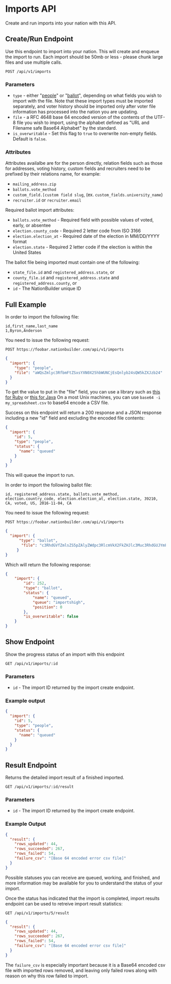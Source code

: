 # Imports API
Create and run imports into your nation with this API.

## Create/Run Endpoint
Use this endpoint to import into your nation. This will create and enqueue the import to run. Each import should be 50mb or less - please chunk large files and use multiple calls.

```
POST /api/v1/imports
```

### Parameters
- `type` - either "[people](http://nationbuilder.com/how_do_i_import_my_custom_voter_file)" or "[ballot](https://nationbuilder.com/import_vote_history)", depending on what fields you wish to import with the file. Note that these import types must be imported separately, and voter history should be imported only after voter file information has processed into the nation you are updating.
- `file` - a RFC 4648 base 64 encoded version of the contents of the UTF-8 file you wish to import, using the alphabet defined as "URL and Filename safe Base64 Alphabet" by the standard.
- `is_overwritable` - Set this flag to `true` to overwrite non-empty fields. Default is `false`.

### Attributes
Attributes availalbe are for the person directly, relation fields such as those for addresses, voting history, custom fields and recruiters need to be prefixed by their relations name, for example:
- `mailing_address.zip`
- `ballots.vote_method`
- `custom_field.[custom field slug`, (ex. `custom_fields.university_name`)
- `recruiter.id` or `recruiter.email`

Required ballot import attributes:
- `ballots.vote_method` - Required field with possible values of voted, early, or absentee
- `election.county_code` - Required 2 letter code from ISO 3166
- `election.election_at` - Required date of the election in MM/DD/YYYY format
- `election.state` - Required 2 letter code if the election is within the United States

The ballot file being imported must contain one of the following:
- `state_file.id` and `registered_address.state`, or
- `county_file.id` and `registered_address.state` and `registered_address.county`, or
- `id` - The NationBuilder unique ID

## Full Example
In order to import the following file:

```
id,first_name,last_name
1,Byron,Anderson
```

You need to issue the following request:

```
POST https://foobar.nationbuilder.com/api/v1/imports
```

```json
{
  "import": {
    "type": "people",
    "file": "aWQsZmlyc3RfbmFtZSxsYXN0X25hbWUNCjEsQnlyb24sQW5kZXJzb24"
  }
}
```
To get the value to put in the "file" field, you can use a library such as [this for Ruby](http://ruby-doc.org/stdlib-2.0/libdoc/base64/rdoc/Base64.html) or [this for Java](http://download.java.net/jdk8/docs/api/java/util/Base64.html) On a most Unix machines, you can use `base64 -i my_spreadsheet.csv` to base64 encode a CSV file.

Success on this endpoint will return a 200 response and a JSON response including a new "id" field and excluding the encoded file contents:

```json
{
  "import": {
    "id": 5,
    "type": "people",
    "status": {
      "name": "queued"
    }
  }
}
```
This will queue the import to run.

In order to import the following ballot file:
```
id, registered_address.state, ballots.vote_method, election.country_code, election.election_at, election.state, 39210, CA, voted, US, 2016-11-04, CA
```
You need to issue the following request:
```
POST https://foobar.nationbuilder.com/api/v1/imports
```
```json
{
  "import": {
      "type": "ballot",
       "file": "c3RhdGVfZmlsZS5pZAlyZWdpc3RlcmVkX2FkZHJlc3Muc3RhdGUJYmFsbG90cy52b3RlX21ldGhvZAllbGVjdGlvbi5jb3VudHJ5X2NvZGUJZWxlY3Rpb24uZWxlY3Rpb25fYXQJZWxlY3Rpb24uc3RhdGUNCjMyOTEwCUNBCXZvdGVkCVVTCTIwMDgtMTEtMDQJQ0E"
     }
}
```
Which will return the following response:

```json
{
    "import": {
        "id": 252,
        "type": "ballot",
        "status": {
            "name": "queued",
            "queue": "importshigh",
            "position": 0
        },
        "is_overwritable": false
    }
}
```

## Show Endpoint
Show the progress status of an import with this endpoint

```
GET /api/v1/imports/:id
```

### Parameters
- `id` - The import ID returned by the import create endpoint.

### Example output

```json
{
  "import": {
    "id": 5,
    "type": "people",
    "status": {
      "name": "queued"
    }
  }
}
```

## Result Endpoint
Returns the detailed import result of a finished imported.

```
GET /api/v1/imports/:id/result
```

### Parameters
- `id` - The import ID returned by the import create endpoint.

### Example Output

```json
{
  "result": {
    "rows_updated": 44,
    "rows_succeeded": 267,
    "rows_failed": 54,
    "failure_csv": "[Base 64 encoded error csv file]"
  }
}
```

Possible statuses you can receive are queued, working, and finished, and more information may be available for you to understand the status of your import.

Once the status has indicated that the import is completed, import results endpoint can be used to retreive import result statistics:

```
GET /api/v1/imports/5/result
```

```json
{
  "result": {
    "rows_updated": 44,
    "rows_succeeded": 267,
    "rows_failed": 54,
    "failure_csv": "[Base 64 encoded error csv file]"
  }
}
```

The `failure_csv` is especially important because it is a Base64 encoded csv file with imported rows removed, and leaving only failed rows along with reason on why this row failed to import.
